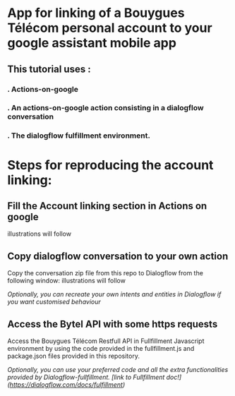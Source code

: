# App for linking of a Bouygues Télécom personal account to your google assistant mobile app

## This tutorial uses :
### . Actions-on-google
### . An actions-on-google action consisting in a dialogflow conversation
### . The dialogflow fulfillment environment.

# Steps for reproducing the account linking:
## Fill the Account linking section in Actions on google
illustrations will follow

## Copy dialogflow conversation to your own action
Copy the conversation zip file from this repo to Dialogflow from the following window:
illustrations will follow

_Optionally, you can recreate your own intents and entities in Dialogflow if you want customised behaviour_
## Access the Bytel API with some https requests
Access the Bouygues Télécom Restfull API in Fullfillment Javascript environment by using the code provided in the fullfillment.js and package.json files provided in this repository.


_Optionally, you can use your preferred code and all the extra functionalities provided by Dialogflow-fullfillment. [link to Fullfillment doc!] (https://dialogflow.com/docs/fulfillment)_
